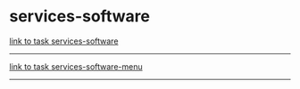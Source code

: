 # services-software

[link to task services-software](https://romasrs.github.io/services-software/)

----
[link to task services-software-menu](https://romasrs.github.io/services-software/services-software-menu/)

---